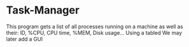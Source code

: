 # Task-Manager
This program gets a list of all processes running on a machine as well as their: ID, %CPU, CPU time, %MEM, Disk usage...
Using a tabled
We may later add a GUI
